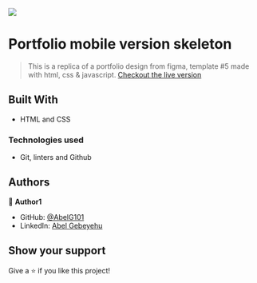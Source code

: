 
![](https://img.shields.io/badge/Microverse-blueviolet)

# Portfolio mobile version skeleton

> This is a replica of a portfolio design from figma, template #5 made with html, css & javascript. 
> [Checkout the live version](https://abelg101.github.io/Portfolio-setup-and-mobile-version-skeleton/)

## Built With

- HTML and CSS

### Technologies used 
- Git, linters and Github  

## Authors

👤 **Author1**

- GitHub: [@AbelG101](https://github.com/AbelG101)
- LinkedIn: [Abel Gebeyehu](https://www.linkedin.com/in/abel-gebeyehu-779743183/)


## Show your support

Give a ⭐️ if you like this project!




